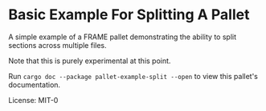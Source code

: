 <!-- markdown-link-check-disable -->
# Basic Example For Splitting A Pallet
A simple example of a FRAME pallet demonstrating the ability to split sections across multiple
files.

Note that this is purely experimental at this point. 

Run `cargo doc --package pallet-example-split --open` to view this pallet's documentation.

License: MIT-0
